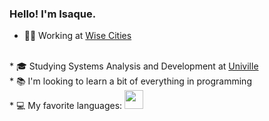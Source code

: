 ### Hello! I'm Isaque.

* 👨‍💼 Working at <a href="https://www.wisecities.io/pt/">Wise Cities<a>
<br>
* 🎓 Studying Systems Analysis and Development at <a href="https://www.univille.edu.br">Univille<a>
<br>
* 📚 I'm looking to learn a bit of everything in programming
<br>
* 💻 My favorite languages: <a target="_blank" rel="noopener noreferrer nofollow" src="https://cdn.iconscout.com/icon/free/png-256/free-javascript-2038874-1720087.png"/> <img width="30px" height="30px" src="https://cdn.icon-icons.com/icons2/2415/PNG/512/java_original_wordmark_logo_icon_146459.png"/>

<div>
  <img height="180cm" src"https://github-readme-stats.vercel.app/api?username=isaquesasse&theme=transparent&show_icons=true"/>
</div>
